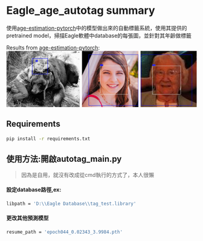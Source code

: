 # Eagle_age_autotag summary 
使用[age-estimation-pytorch](https://github.com/yu4u/age-estimation-pytorch)中的模型做出來的自動標籤系統，使用其提供的pretrained model，掃描Eagle軟體中database的每張圖，並針對其年齡做標籤

Results from [age-estimation-pytorch](https://github.com/yu4u/age-estimation-pytorch):
<img src="example.png" width="800px">

## Requirements
```bash
pip install -r requirements.txt
```
## 使用方法:開啟autotag_main.py
> 因為是自用，就沒有改成從cmd執行的方式了，本人很懶
#### 設定database路徑,ex:
```bash
libpath = 'D:\\Eagle Database\\tag_test.library'
```
#### 更改其他預測模型
```bash
resume_path = 'epoch044_0.02343_3.9984.pth'
```


